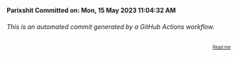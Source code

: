 **Parixshit Committed on: Mon, 15 May 2023 11:04:32 AM** <!-- e75c1fcf-b632-4d9f-9d7b-d5b9c7239237 -->

###### This is an automated commit generated by a GitHub Actions workflow.

<div align="right"><sub><sup><a href="https://github.com/Parixshit/AutoCommit.git">Read me</a></sup></sub></div>

